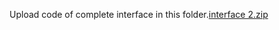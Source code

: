 Upload code of complete interface in this folder.[interface 2.zip](https://github.com/CUI-FYPs/SP22-Fitness-Club-Handling-System/files/9142954/interface.2.zip)
